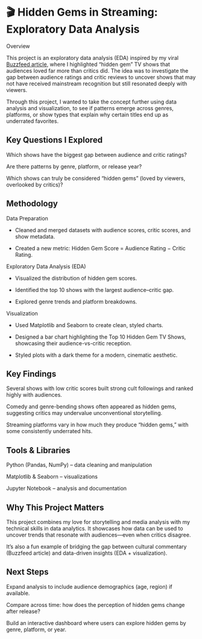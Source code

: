 # 🎬 Hidden Gems in Streaming: Exploratory Data Analysis
Overview

This project is an exploratory data analysis (EDA) inspired by my viral [Buzzfeed article](https://www.buzzfeed.com/charmingpear317/underrated-cancelled-tv-shows), where I highlighted “hidden gem” TV shows that audiences loved far more than critics did. The idea was to investigate the gap between audience ratings and critic reviews to uncover shows that may not have received mainstream recognition but still resonated deeply with viewers.

Through this project, I wanted to take the concept further using data analysis and visualization, to see if patterns emerge across genres, platforms, or show types that explain why certain titles end up as underrated favorites.

## Key Questions I Explored

Which shows have the biggest gap between audience and critic ratings?

Are there patterns by genre, platform, or release year?

Which shows can truly be considered “hidden gems” (loved by viewers, overlooked by critics)?

## Methodology

Data Preparation

- Cleaned and merged datasets with audience scores, critic scores, and show metadata.

- Created a new metric: Hidden Gem Score = Audience Rating − Critic Rating.

Exploratory Data Analysis (EDA)

- Visualized the distribution of hidden gem scores.

- Identified the top 10 shows with the largest audience–critic gap.

- Explored genre trends and platform breakdowns.

Visualization

- Used Matplotlib and Seaborn to create clean, styled charts.

- Designed a bar chart highlighting the Top 10 Hidden Gem TV Shows, showcasing their audience-vs-critic reception.

- Styled plots with a dark theme for a modern, cinematic aesthetic.

## Key Findings

Several shows with low critic scores built strong cult followings and ranked highly with audiences.

Comedy and genre-bending shows often appeared as hidden gems, suggesting critics may undervalue unconventional storytelling.

Streaming platforms vary in how much they produce “hidden gems,” with some consistently underrated hits.

## Tools & Libraries

Python (Pandas, NumPy) – data cleaning and manipulation

Matplotlib & Seaborn – visualizations

Jupyter Notebook – analysis and documentation

## Why This Project Matters

This project combines my love for storytelling and media analysis with my technical skills in data analytics. It showcases how data can be used to uncover trends that resonate with audiences—even when critics disagree.

It’s also a fun example of bridging the gap between cultural commentary (Buzzfeed article) and data-driven insights (EDA + visualization).

## Next Steps

Expand analysis to include audience demographics (age, region) if available.

Compare across time: how does the perception of hidden gems change after release?

Build an interactive dashboard where users can explore hidden gems by genre, platform, or year.
